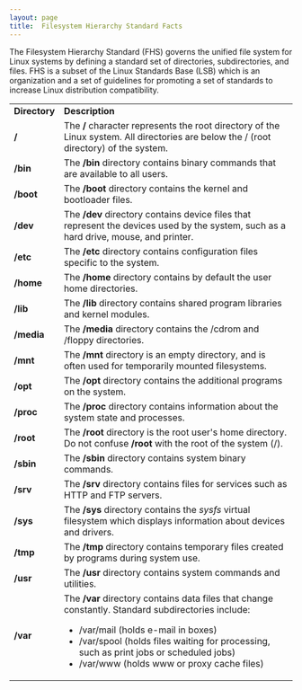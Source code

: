 ```yaml
---
layout: page
title:  Filesystem Hierarchy Standard Facts
---
```


The Filesystem Hierarchy Standard (FHS) governs the unified file system for
Linux systems by defining a standard set of directories, subdirectories, and
files. FHS is a subset of the Linux Standards Base (LSB) which is an
organization and a set of guidelines for promoting a set of standards to
increase Linux distribution compatibility.

<table>

<tr> <td><b>Directory</b></td> <td><b>Description</b></td>

</tr>

<tr> <td><b>/</b></td> <td>The <b>/</b> character represents the root
directory of the Linux system. All directories are below the / (root
directory) of the system.</td>

</tr>

<tr> <td><b>/bin</b></td> <td>The <b>/bin</b> directory contains binary
commands that are available to all users.</td>

</tr>

<tr> <td><b>/boot</b></td> <td>The <b>/boot</b> directory contains the kernel
and bootloader files.</td>

</tr>

<tr> <td><b>/dev</b></td> <td>The <b>/dev</b> directory contains device files
that represent the devices used by the system, such as a hard drive, mouse,
and printer.</td>

</tr>

<tr> <td><b>/etc</b></td> <td>The <b>/etc</b> directory contains configuration
files specific to the system.</td>

</tr>

<tr> <td><b>/home</b></td> <td>The <b>/home</b> directory contains by default
the user home directories.</td>

</tr>

<tr> <td><b>/lib</b></td> <td>The <b>/lib</b> directory contains shared
program libraries and kernel modules.</td>

</tr>

<tr> <td><b>/media</b></td> <td>The <b>/media</b> directory contains the
/cdrom and /floppy directories. </td>

</tr>

<tr> <td><b>/mnt</b></td> <td>The <b>/mnt</b> directory is an empty directory,
and is often used for temporarily mounted filesystems.</td>

</tr>

<tr> <td><b>/opt</b></td> <td>The<b> /opt</b> directory contains the
additional programs on the system.</td>

</tr>

<tr> <td><b>/proc</b></td> <td>The <b>/proc</b> directory contains information
about the system state and processes.</td>

</tr>

<tr> <td><b>/root</b></td> <td>The <b>/root</b> directory is the root user's
home directory. Do not confuse <b>/root</b> with the root of the system
(/).</td>

</tr>

<tr> <td><b>/sbin</b></td> <td>The <b>/sbin</b> directory contains system
binary commands.</td>

</tr>

<tr> <td><b>/srv</b></td> <td>The <b>/srv</b> directory contains files for
services such as HTTP and FTP servers.</td>

</tr>

<tr> <td><b>/sys</b></td> <td>The<b> /sys</b> directory contains the
<i>sysfs</i> virtual filesystem which displays information about devices and
drivers.</td>

</tr>

<tr> <td><b>/tmp</b></td> <td>The <b>/tmp</b> directory contains temporary
files created by programs during system use.</td>

</tr>

<tr> <td><b>/usr</b></td> <td>The <b>/usr</b> directory contains system
commands and utilities.</td>

</tr>

<tr> <td><b>/var</b></td> <td>The <b>/var</b> directory contains data files
that change constantly. Standard subdirectories include:

<ul>

<li>/var/mail (holds e-mail in boxes)

</li>

<li>/var/spool (holds files waiting for processing, such as print jobs or
scheduled jobs)

</li>

<li>/var/www (holds www or proxy cache files)

</li>

</ul> </td>

</tr> </table>

